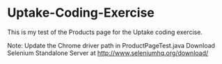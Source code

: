 # Uptake-Coding-Exercise

This is my test of the Products page for the Uptake coding exercise.

Note:
Update the Chrome driver path in ProductPageTest.java
Download Selenium Standalone Server at http://www.seleniumhq.org/download/
